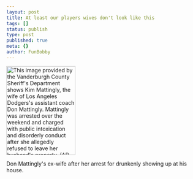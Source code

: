 ```yaml
---
layout: post
title: At least our players wives don't look like this
tags: []
status: publish
type: post
published: true
meta: {}
author: FunBobby
---
```

<a href="http://firegardy.com/nphotos/Vanderburgh-County-Sheriff-Los-Angeles-Dodgers-Vanderburgh-County-Sheriff-Department-Evansville-Courier-26-Press/photo//080205/480/5032148360df4928806f951af85d8310//s:/ap/20080205/ap_on_sp_ba_ne/bbn_mattingly_wife_arrest;_ylt=ArDWkwPLLfyo7E.Etk7du5H34494"><img border="0" width="180" src="http://d.yimg.com/us.yimg.com/p/ap/20080205/capt.5032148360df4928806f951af85d8310.mattingly_s_wife_ineva101.jpg?x=180&amp;y=232&amp;q=85&amp;sig=qwXDDTzKyYk1bugnMRtP2w--" alt="This image provided by the  Vanderburgh County Sheriff's Department shows Kim Mattingly, the wife of Los Angeles Dodgers's assistant coach Don Mattingly. Mattingly was arrested over the weekend and charged with public intoxication and disorderly conduct after she allegedly refused to leave her husband's property. (AP Photo/Vanderburgh County Sheriff's Department via Evansville Courier &amp; Press )" height="232" /></a>

Don Mattingly's ex-wife after her arrest for drunkenly showing up at his house.
